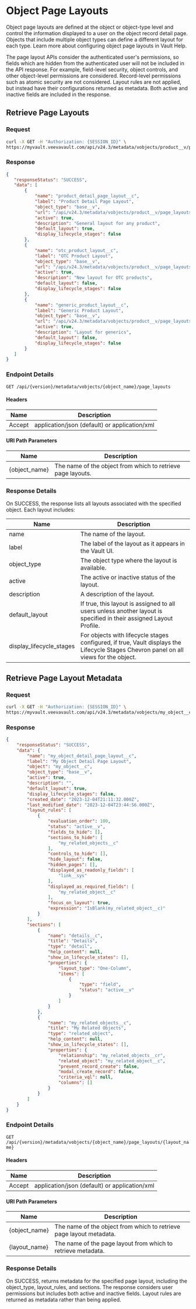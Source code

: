 # Object Page Layouts

Object page layouts are defined at the object or object-type level and control the information displayed to a user on the object record detail page. Objects that include multiple object types can define a different layout for each type. Learn more about configuring object page layouts in Vault Help.

The page layout APIs consider the authenticated user's permissions, so fields which are hidden from the authenticated user will not be included in the API response. For example, field-level security, object controls, and other object-level permissions are considered. Record-level permissions such as atomic security are not considered. Layout rules are not applied, but instead have their configurations returned as metadata. Both active and inactive fields are included in the response.

## Retrieve Page Layouts

### Request

```bash
curl -X GET -H "Authorization: {SESSION_ID}" \
https://myvault.veevavault.com/api/v24.3/metadata/vobjects/product__v/page_layouts
```

### Response

```json
{
   "responseStatus": "SUCCESS",
   "data": [
       {
           "name": "product_detail_page_layout__c",
           "label": "Product Detail Page Layout",
           "object_type": "base__v",
           "url": "/api/v24.3/metadata/vobjects/product__v/page_layouts/product_detail_page_layout__c",
           "active": true,
           "description": "General layout for any product",
           "default_layout": true,
           "display_lifecycle_stages": false
       },
       {
           "name": "otc_product_layout__c",
           "label": "OTC Product Layout",
           "object_type": "base__v",
           "url": "/api/v24.3/metadata/vobjects/product__v/page_layouts/otc_product_layout__c",
           "active": true,
           "description": "New layout for OTC products",
           "default_layout": false,
           "display_lifecycle_stages": false
       },
       {
           "name": "generic_product_layout__c",
           "label": "Generic Product Layout",
           "object_type": "base__v",
           "url": "/api/v24.3/metadata/vobjects/product__v/page_layouts/generic_product_layout__c",
           "active": true,
           "description": "Layout for generics",
           "default_layout": false,
           "display_lifecycle_stages": false
       }
   ]
}
```

### Endpoint Details

`GET /api/{version}/metadata/vobjects/{object_name}/page_layouts`

#### Headers

| Name | Description |
|------|-------------|
| Accept | application/json (default) or application/xml |

#### URI Path Parameters

| Name | Description |
|------|-------------|
| {object_name} | The name of the object from which to retrieve page layouts. |

### Response Details

On SUCCESS, the response lists all layouts associated with the specified object. Each layout includes:

| Name | Description |
|------|-------------|
| name | The name of the layout. |
| label | The label of the layout as it appears in the Vault UI. |
| object_type | The object type where the layout is available. |
| active | The active or inactive status of the layout. |
| description | A description of the layout. |
| default_layout | If true, this layout is assigned to all users unless another layout is specified in their assigned Layout Profile. |
| display_lifecycle_stages | For objects with lifecycle stages configured, if true, Vault displays the Lifecycle Stages Chevron panel on all views for the object. |

## Retrieve Page Layout Metadata

### Request

```bash
curl -X GET -H "Authorization: {SESSION_ID}" \
https://myvault.veevavault.com/api/v24.3/metadata/vobjects/my_object__c/page_layouts/my_object_detail_page_layout__c
```

### Response

```json
{
    "responseStatus": "SUCCESS",
    "data": {
        "name": "my_object_detail_page_layout__c",
        "label": "My Object Detail Page Layout",
        "object": "my_object__c",
        "object_type": "base__v",
        "active": true,
        "description": "",
        "default_layout": true,
        "display_lifecycle_stages": false,
        "created_date": "2023-12-04T21:11:32.000Z",
        "last_modified_date": "2023-12-04T23:44:56.000Z",
        "layout_rules": [
            {
                "evaluation_order": 100,
                "status": "active__v",
                "fields_to_hide": [],
                "sections_to_hide": [
                    "my_related_objects__c"
                ],
                "controls_to_hide": [],
                "hide_layout": false,
                "hidden_pages": [],
                "displayed_as_readonly_fields": [
                    "link__sys"
                ],
                "displayed_as_required_fields": [
                    "my_related_object__c"
                ],
                "focus_on_layout": true,
                "expression": "IsBlank(my_related_object__c)"
            }
        ],
        "sections": [
            {
                "name": "details__c",
                "title": "Details",
                "type": "detail",
                "help_content": null,
                "show_in_lifecycle_states": [],
                "properties": {
                    "layout_type": "One-Column",
                    "items": [
                        {
                            "type": "field",
                            "status": "active__v"
                        }
                    ]
                }
            },
            {
                "name": "my_related_objects__c",
                "title": "My Related Objects",
                "type": "related_object",
                "help_content": null,
                "show_in_lifecycle_states": [],
                "properties": {
                    "relationship": "my_related_objects__cr",
                    "related_object": "my_related_object__c",
                    "prevent_record_create": false,
                    "modal_create_record": false,
                    "criteria_vql": null,
                    "columns": []
                }
            }
        ]
    }
}
```

### Endpoint Details

`GET /api/{version}/metadata/vobjects/{object_name}/page_layouts/{layout_name}`

#### Headers

| Name | Description |
|------|-------------|
| Accept | application/json (default) or application/xml |

#### URI Path Parameters

| Name | Description |
|------|-------------|
| {object_name} | The name of the object from which to retrieve page layout metadata. |
| {layout_name} | The name of the page layout from which to retrieve metadata. |

### Response Details

On SUCCESS, returns metadata for the specified page layout, including the object_type, layout_rules, and sections. The response considers user permissions but includes both active and inactive fields. Layout rules are returned as metadata rather than being applied.